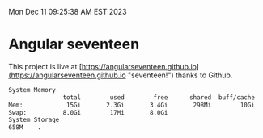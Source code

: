 Mon Dec 11 09:25:38 AM EST 2023

# Angular seventeen


This project is live at [https://angularseventeen.github.io](https://angularseventeen.github.io "seventeen!") thanks to Github.

```bash
System Memory
               total        used        free      shared  buff/cache   available
Mem:            15Gi       2.3Gi       3.4Gi       298Mi        10Gi        13Gi
Swap:          8.0Gi        17Mi       8.0Gi
System Storage
658M	.
```
